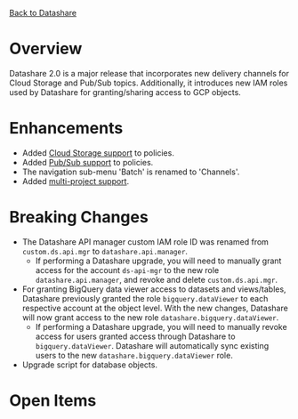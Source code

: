 [Back to Datashare](./README.md)

# Overview
Datashare 2.0 is a major release that incorporates new delivery channels for Cloud Storage and Pub/Sub topics. Additionally, it introduces new IAM roles used by Datashare for granting/sharing access to GCP objects.

# Enhancements
- Added [Cloud Storage support](https://github.com/GoogleCloudPlatform/datashare-toolkit/issues/504) to policies.
- Added [Pub/Sub support](https://github.com/GoogleCloudPlatform/datashare-toolkit/issues/524) to policies.
- The navigation sub-menu 'Batch' is renamed to 'Channels'.
- Added [multi-project support](./MULTI_PROJECT_SUPPORT.md).

# Breaking Changes
- The Datashare API manager custom IAM role ID was renamed from `custom.ds.api.mgr` to `datashare.api.manager`.
    - If performing a Datashare upgrade, you will need to manually grant access for the account `ds-api-mgr` to the new role `datashare.api.manager`, and revoke and delete `custom.ds.api.mgr`.
- For granting BigQuery data viewer access to datasets and views/tables, Datashare previously granted the role `bigquery.dataViewer` to each respective account at the object level. With the new changes, Datashare will now grant access to the new role `datashare.bigquery.dataViewer`.
    - If performing a Datashare upgrade, you will need to manually revoke access for users granted access through Datashare to `bigquery.dataViewer`. Datashare will automatically sync existing users to the new `datashare.bigquery.dataViewer` role.
- Upgrade script for database objects.

# Open Items

